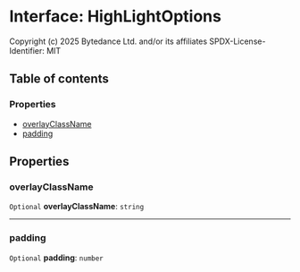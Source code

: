 # Interface: HighLightOptions

Copyright (c) 2025 Bytedance Ltd. and/or its affiliates
SPDX-License-Identifier: MIT

## Table of contents

### Properties

* [overlayClassName](/auto-docs/free-layout-editor/interfaces/HighLightOptions.md#overlayclassname)
* [padding](/auto-docs/free-layout-editor/interfaces/HighLightOptions.md#padding)

## Properties

### overlayClassName

`Optional` **overlayClassName**: `string`

***

### padding

`Optional` **padding**: `number`

